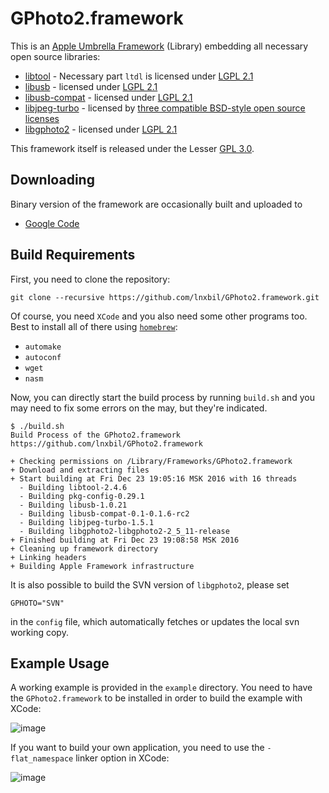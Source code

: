 # GPhoto2.framework

This is an [Apple Umbrella Framework](http://support.apple.com/kb/TA25631?viewlocale=en_US) (Library) embedding all necessary open source libraries:

* [libtool](http://www.gnu.org/software/libtool/) - Necessary part `ltdl` is licensed under [LGPL 2.1](http://www.gnu.org/licenses/old-licenses/lgpl-2.1.html)
* [libusb](https://github.com/libusb/libusb) - licensed under [LGPL 2.1](http://www.gnu.org/licenses/old-licenses/lgpl-2.1.html)
* [libusb-compat](https://github.com/libusb/libusb-compat-0.1) - licensed under [LGPL 2.1](http://www.gnu.org/licenses/old-licenses/lgpl-2.1.html)
* [libjpeg-turbo](https://github.com/libjpeg-turbo/libjpeg-turbo) - licensed by [three compatible BSD-style open source licenses](https://github.com/libjpeg-turbo/libjpeg-turbo/blob/master/LICENSE.md)
* [libgphoto2](https://github.com/gphoto/libgphoto2) - licensed under [LGPL 2.1](http://www.gnu.org/licenses/old-licenses/lgpl-2.1.html)

This framework itself is released under the Lesser [GPL 3.0](http://www.gnu.org/copyleft/).


## Downloading
Binary version of the framework are occasionally built and uploaded to

* [Google Code](http://code.google.com/p/gphoto2-framework/downloads/list)


## Build Requirements

First, you need to clone the repository:

    git clone --recursive https://github.com/lnxbil/GPhoto2.framework.git

Of course, you need `XCode` and you also need some other programs too.
Best to install all of there using [`homebrew`](http://brew.sh):

* `automake`
* `autoconf`
* `wget`
* `nasm`

Now, you can directly start the build process by running `build.sh` and
you may need to fix some errors on the may, but they're indicated.


```
$ ./build.sh
Build Process of the GPhoto2.framework
https://github.com/lnxbil/GPhoto2.framework

+ Checking permissions on /Library/Frameworks/GPhoto2.framework
+ Download and extracting files
+ Start building at Fri Dec 23 19:05:16 MSK 2016 with 16 threads
  - Building libtool-2.4.6
  - Building pkg-config-0.29.1
  - Building libusb-1.0.21
  - Building libusb-compat-0.1-0.1.6-rc2
  - Building libjpeg-turbo-1.5.1
  - Building libgphoto2-libgphoto2-2_5_11-release
+ Finished building at Fri Dec 23 19:08:58 MSK 2016
+ Cleaning up framework directory
+ Linking headers
+ Building Apple Framework infrastructure
```

It is also possible to build the SVN version of `libgphoto2`, please set

    GPHOTO="SVN"

in the `config` file, which automatically fetches or updates the local svn working copy.

## Example Usage
A working example is provided in the `example` directory. You need to have the `GPhoto2.framework` to be installed in order to build the example with XCode:

![image](https://github.com/lnxbil/GPhoto2.framework/raw/master/example/doc/app.png)

If you want to build your own application, you need to use the `-flat_namespace` linker option in XCode:

![image](https://github.com/lnxbil/GPhoto2.framework/raw/master/example/doc/flat_namespace.png)
